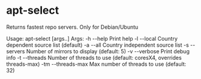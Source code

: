 # apt-select
Returns fastest repo servers. Only for Debian/Ubuntu

Usage: apt-select [args..]
	Args:
		-h  --help														Print help
		-l  --local             Country dependent source list (default)
		-a  --all               Country independent source list
		-s  --servers           Number of mirrors to display (default: 5)
		-v  --verbose           Print debug info
		-t  --threads           Number of threads to use (default: coresX4, overrides threads-max)
		-tm --threads-max       Max number of threads to use (default: 32)
